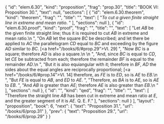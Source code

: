 {
  "id": "elem.6.30",
  "kind": "proposition",
  "frag": "prop.30",
  "title": "BOOK VI: Proposition 30.",
  "text": null,
  "sections": [
    {
      "id": "elem.6.30.theorem",
      "kind": "theorem",
      "frag": "",
      "title": "",
      "text": [
        "<var>To cut a given finite straight line in extreme and mean ratio</var>. "
      ],
      "sections": null
    },
    {
      "id": "elem.6.30.proof",
      "kind": "proof",
      "frag": "",
      "title": "",
      "text": [
        "Let <var>AB</var> be the given finite straight line; thus it is required to cut <var>AB</var> in extreme and mean ratio.\n      ",
        "On <var>AB</var> let the square <var>BC</var> be described; and let there be applied to <var>AC</var> the parallelogram <var>CD</var> equal to <var>BC</var> and exceeding by the figure <var>AD</var> similar to <var>BC</var>. [<a href=\"/books/6/#prop.29\">VI. 29</a>] ",
        "Now <var>BC</var> is a square; therefore <var>AD</var> is also a square.\n       \n      ",
        "And, since <var>BC</var> is equal to <var>CD</var>, let <var>CE</var> be subtracted from each; therefore the remainder <var>BF</var> is equal to the remainder <var>AD</var>.\n       ",
        "But it is also equiangular with it; therefore in <var>BF</var>, <var>AD</var> the sides about the equal angles are reciprocally proportional; [<a href=\"/books/6/#prop.14\">VI. 14</a>] therefore, as <var>FE</var> is to <var>ED</var>, so is <var>AE</var> to <var>EB</var>.\n      ",
        "But <var>FE</var> is equal to <var>AB</var>, and <var>ED</var> to <var>AE</var>. ",
        "Therefore, as <var>BA</var> is to <var>AE</var>, so is <var>AE</var> to <var>EB</var>. ",
        "And <var>AB</var> is greater than <var>AE</var>; therefore <var>AE</var> is also greater than <var>EB</var>.\n      "
      ],
      "sections": null
    },
    {
      "id": "",
      "kind": "qed",
      "frag": "",
      "title": "",
      "text": [
        "Therefore the straight line <var>AB</var> has been cut in extreme and mean ratio at <var>E</var>, and the greater segment of it is <var>AE</var>. Q. E. F."
      ],
      "sections": null
    }
  ],
  "layout": "proposition",
  "book": 6,
  "next": {
    "text": "Proposition 31.",
    "url": "/books/6/prop.31"
  },
  "prev": {
    "text": "Proposition 29.",
    "url": "/books/6/prop.29"
  }
}
